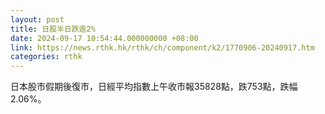 ```yaml
---
layout: post
title: 日股半日跌逾2%
date: 2024-09-17 10:54:44.000000000 +08:00
link: https://news.rthk.hk/rthk/ch/component/k2/1770906-20240917.htm
categories: rthk
---
```


日本股市假期後復市，日經平均指數上午收市報35828點，跌753點，跌幅2.06%。
